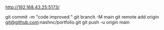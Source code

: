 http://192.168.43.25:5173/



git commit -m "code improved "
git branch -M main
git remote add origin git@github.com:nashnc/portfolio.git
git push -u origin main